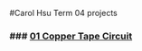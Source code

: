 #Carol Hsu Term 04 projects 

### ### [01 Copper Tape Circuit](https://github.com/carolynjhsu/Term04/tree/main/Circuit_02)

